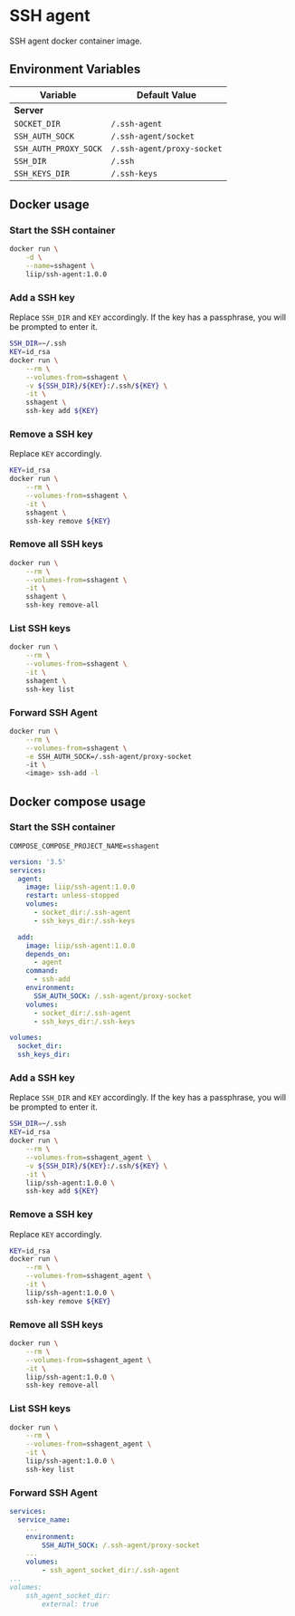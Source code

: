 # SSH agent

SSH agent docker container image.

## Environment Variables

| Variable | Default Value
| --- | ---
| **Server**
| `SOCKET_DIR` | `/.ssh-agent`
| `SSH_AUTH_SOCK` | `/.ssh-agent/socket`
| `SSH_AUTH_PROXY_SOCK` | `/.ssh-agent/proxy-socket`
| `SSH_DIR` | `/.ssh`
| `SSH_KEYS_DIR` | `/.ssh-keys`

## Docker usage

### Start the SSH container

```sh
docker run \
    -d \
    --name=sshagent \
    liip/ssh-agent:1.0.0
```

### Add a SSH key

Replace `SSH_DIR` and `KEY` accordingly. If the key has a passphrase, you will be prompted to enter it.
```sh
SSH_DIR=~/.ssh
KEY=id_rsa
docker run \
    --rm \
    --volumes-from=sshagent \
    -v ${SSH_DIR}/${KEY}:/.ssh/${KEY} \
    -it \
    sshagent \
    ssh-key add ${KEY}
```

### Remove a SSH key

Replace `KEY` accordingly.
```sh
KEY=id_rsa
docker run \
    --rm \
    --volumes-from=sshagent \
    -it \
    sshagent \
    ssh-key remove ${KEY}
```

### Remove all SSH keys

```sh
docker run \
    --rm \
    --volumes-from=sshagent \
    -it \
    sshagent \
    ssh-key remove-all
```

### List SSH keys

```sh
docker run \
    --rm \
    --volumes-from=sshagent \
    -it \
    sshagent \
    ssh-key list
```

### Forward SSH Agent

```sh
docker run \
    --rm \
    --volumes-from=sshagent \
    -e SSH_AUTH_SOCK=/.ssh-agent/proxy-socket
    -it \
    <image> ssh-add -l
```

## Docker compose usage

### Start the SSH container

```dotenv
COMPOSE_COMPOSE_PROJECT_NAME=sshagent
```

```yaml
version: '3.5'
services:
  agent:
    image: liip/ssh-agent:1.0.0
    restart: unless-stopped
    volumes:
      - socket_dir:/.ssh-agent
      - ssh_keys_dir:/.ssh-keys

  add:
    image: liip/ssh-agent:1.0.0
    depends_on:
      - agent
    command:
      - ssh-add
    environment:
      SSH_AUTH_SOCK: /.ssh-agent/proxy-socket
    volumes:
      - socket_dir:/.ssh-agent
      - ssh_keys_dir:/.ssh-keys

volumes:
  socket_dir:
  ssh_keys_dir:
```

### Add a SSH key

Replace `SSH_DIR` and `KEY` accordingly. If the key has a passphrase, you will be prompted to enter it.
```sh
SSH_DIR=~/.ssh
KEY=id_rsa
docker run \
    --rm \
    --volumes-from=sshagent_agent \
    -v ${SSH_DIR}/${KEY}:/.ssh/${KEY} \
    -it \
    liip/ssh-agent:1.0.0 \
    ssh-key add ${KEY}
```

### Remove a SSH key

Replace `KEY` accordingly.
```sh
KEY=id_rsa
docker run \
    --rm \
    --volumes-from=sshagent_agent \
    -it \
    liip/ssh-agent:1.0.0 \
    ssh-key remove ${KEY}
```

### Remove all SSH keys

```sh
docker run \
    --rm \
    --volumes-from=sshagent_agent \
    -it \
    liip/ssh-agent:1.0.0 \
    ssh-key remove-all
```

### List SSH keys

```sh
docker run \
    --rm \
    --volumes-from=sshagent_agent \
    -it \
    liip/ssh-agent:1.0.0 \
    ssh-key list
```

### Forward SSH Agent

```yaml
services:
  service_name:
    ...
    environment:
        SSH_AUTH_SOCK: /.ssh-agent/proxy-socket
    ...
    volumes:
        - ssh_agent_socket_dir:/.ssh-agent
...
volumes:
    ssh_agent_socket_dir:
        external: true
```
